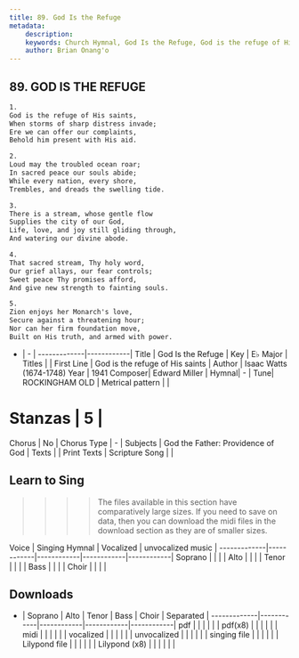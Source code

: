 ```yaml
---
title: 89. God Is the Refuge
metadata:
    description: 
    keywords: Church Hymnal, God Is the Refuge, God is the refuge of His saints, 
    author: Brian Onang'o
---
```



## 89. GOD IS THE REFUGE

```txt
1.
God is the refuge of His saints, 
When storms of sharp distress invade; 
Ere we can offer our complaints, 
Behold him present with His aid. 

2.
Loud may the troubled ocean roar; 
In sacred peace our souls abide; 
While every nation, every shore, 
Trembles, and dreads the swelling tide. 

3.
There is a stream, whose gentle flow 
Supplies the city of our God, 
Life, love, and joy still gliding through, 
And watering our divine abode. 

4.
That sacred stream, Thy holy word, 
Our grief allays, our fear controls; 
Sweet peace Thy promises afford, 
And give new strength to fainting souls. 

5.
Zion enjoys her Monarch's love, 
Secure against a threatening hour; 
Nor can her firm foundation move, 
Built on His truth, and armed with power.

```

- |   -  |
-------------|------------|
Title | God Is the Refuge |
Key | E♭ Major |
Titles |  |
First Line | God is the refuge of His saints |
Author | Isaac Watts (1674-1748)
Year | 1941
Composer| Edward Miller |
Hymnal|  - |
Tune| ROCKINGHAM OLD |
Metrical pattern | |
# Stanzas | 5 |
Chorus | No |
Chorus Type | - |
Subjects | God the Father: Providence of God |
Texts |  |
Print Texts | 
Scripture Song |  |
  
## Learn to Sing

>>>> The files available in this section have comparatively large sizes. If you need to save on data, then you can download the midi files in the download section as they are of smaller sizes.

Voice |  Singing Hymnal | Vocalized | unvocalized music |
-------------|------------|------------|------------|------------|
Soprano | | | |
Alto | | | |
Tenor | | | |
Bass | | | |
Choir | | | |

## Downloads

- |  Soprano | Alto | Tenor | Bass | Choir | Separated |
-------------|------------|------------|------------|------------|
pdf | | | | | |
pdf(x8) | | | | | |
midi | | | | | |
vocalized | | | | | |
unvocalized | | | | | |
singing file | | | | | |
Lilypond file | | | | | |
Lilypond (x8) | | | | | |
  